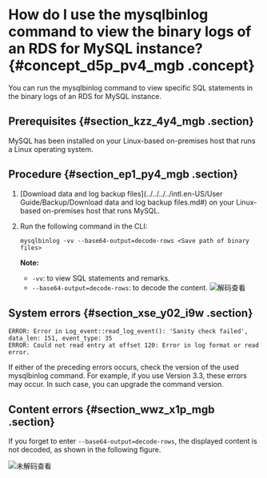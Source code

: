 # How do I use the mysqlbinlog command to view the binary logs of an RDS for MySQL instance? {#concept_d5p_pv4_mgb .concept}

You can run the mysqlbinlog command to view specific SQL statements in the binary logs of an RDS for MySQL instance.

## Prerequisites {#section_kzz_4y4_mgb .section}

MySQL has been installed on your Linux-based on-premises host that runs a Linux operating system.

## Procedure {#section_ep1_py4_mgb .section}

1.  [Download data and log backup files](../../../../intl.en-US/User Guide/Backup/Download data and log backup files.md#) on your Linux-based on-premises host that runs MySQL.
2.  Run the following command in the CLI:

    ``` {#codeblock_bf8_65r_lk4}
    mysqlbinlog -vv --base64-output=decode-rows <Save path of binary files>
    ```

    **Note:** 

    -   `-vv`: to view SQL statements and remarks.
    -   `--base64-output=decode-rows`: to decode the content.
    ![解码查看](http://static-aliyun-doc.oss-cn-hangzhou.aliyuncs.com/assets/img/8293/156704453137626_en-US.png)


## System errors {#section_xse_y02_i9w .section}

``` {#codeblock_hhk_xox_53m}
ERROR: Error in Log_event::read_log_event(): 'Sanity check failed', data_len: 151, event_type: 35
ERROR: Could not read entry at offset 120: Error in log format or read error.
```

If either of the preceding errors occurs, check the version of the used mysqlbinlog command. For example, if you use Version 3.3, these errors may occur. In such case, you can upgrade the command version.

## Content errors {#section_wwz_x1p_mgb .section}

If you forget to enter `--base64-output=decode-rows`, the displayed content is not decoded, as shown in the following figure.

![未解码查看](http://static-aliyun-doc.oss-cn-hangzhou.aliyuncs.com/assets/img/8293/156704453137627_en-US.png)

